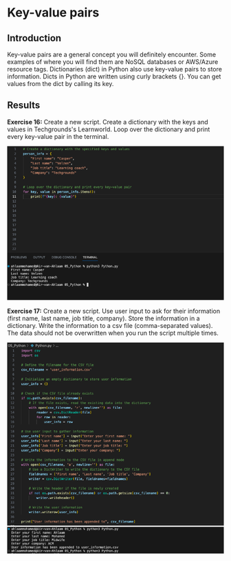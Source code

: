 # Key-value pairs
## Introduction
Key-value pairs are a general concept you will definitely encounter. Some examples of where you will find them are NoSQL databases or AWS/Azure resource tags. Dictionaries (dict) in Python also use key-value pairs to store information. Dicts in Python are written using curly brackets {}. You can get values from the dict by calling its key.

## Results 
**Exercise 16:** Create a new script.
Create a dictionary with the keys and values in Techgrounds's Learnworld.
Loop over the dictionary and print every key-value pair in the terminal.

![PrnScr](../05_Python/includes/16_exercise.png)

**Exercise 17:** Create a new script.
Use user input to ask for their information (first name, last name, job title, company). Store the information in a dictionary.
Write the information to a csv file (comma-separated values). The data should not be overwritten when you run the script multiple times.

![PrnScr](../05_Python/includes/17_exercise.png)
![PrnScr](../05_Python/includes/18_exercise.png)